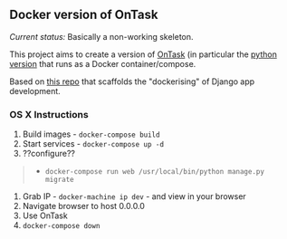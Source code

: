 ## Docker version of OnTask

*Current status:* Basically a non-working skeleton.

This project aims to create a version of [OnTask](https://ontasklearning.org/) (in particular the [python version](https://github.com/abelardopardo/ontask_b) that runs as a Docker container/compose. 

Based on [this repo](https://github.com/realpython/dockerizing-django) that scaffolds the "dockerising" of Django app development.


### OS X Instructions

1. Build images - `docker-compose build`
1. Start services - `docker-compose up -d`
1. ??configure??
> - `docker-compose run web /usr/local/bin/python manage.py migrate`
1. Grab IP - `docker-machine ip dev` - and view in your browser
1. Navigate browser to host 0.0.0.0
1. Use OnTask
1. `docker-compose down`
